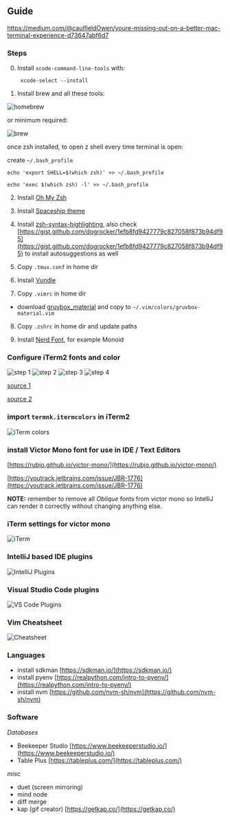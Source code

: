 ## Guide

https://medium.com/@caulfieldOwen/youre-missing-out-on-a-better-mac-terminal-experience-d73647abf6d7

### Steps

0. Install `xcode-command-line-tools` with:

        xcode-select --install

1. Install brew and all these tools:

![homebrew](/images/brew.png)

or minimum required:

![brew](/images/brew_2.png)

once zsh installed, to open z shell every time terminal is open:

create `~/.bash_profile`

```
echo 'export SHELL=$(which zsh)' >> ~/.bash_profile

echo 'exec $(which zsh) -l' >> ~/.bash_profile
```

2. Install [Oh My Zsh](https://ohmyz.sh/)

3. Install [Spaceship theme](https://denysdovhan.com/spaceship-prompt/)

4. Install [zsh-syntax-highlighting](https://github.com/zsh-users/zsh-syntax-highlighting/blob/master/INSTALL.md), also check [https://gist.github.com/dogrocker/1efb8fd9427779c827058f873b94df95](https://gist.github.com/dogrocker/1efb8fd9427779c827058f873b94df95) to install autosuggestions as well

5. Copy `.tmux.conf` in home dir

6. Install [Vundle](https://github.com/VundleVim/Vundle.vim)

7. Copy `.vimrc` in home dir
  * download [gruvbox_material](https://vimcolors.com/991/gruvbox-material/dark) and copy to `~/.vim/colors/gruvbox-material.vim`

8. Copy `.zshrc` in home dir and update paths

9. Install [Nerd Font](https://www.nerdfonts.com/font-downloads), for example Monoid

### Configure iTerm2 fonts and color

![step 1](/images/1.png)
![step 2](/images/2.png)
![step 3](/images/3.png)
![step 4](/images/4.png)

[source 1](https://medium.com/@dubistkomisch/how-to-actually-get-italics-and-true-colour-to-work-in-iterm-tmux-vim-9ebe55ebc2be)

[source 2](https://alexpearce.me/2014/05/italics-in-iterm2-vim-tmux/)

### import `termnk.itermcolors` in iTerm2

![iTerm colors](/images/iterm_color.png)


### install Victor Mono font for use in IDE / Text Editors

[https://rubjo.github.io/victor-mono/](https://rubjo.github.io/victor-mono/)

[https://youtrack.jetbrains.com/issue/JBR-1776](https://youtrack.jetbrains.com/issue/JBR-1776)

**NOTE:** remember to remove all _Oblique_ fonts from victor mono so IntelliJ can render it correctly without changing anything else.

### iTerm settings for victor mono

![iTerm](/images/iterm_config.png)

### IntelliJ based IDE plugins

![IntelliJ Plugins](/images/intellij_plugins_updated.png)

### Visual Studio Code plugins

![VS Code Plugins](/images/vs_code_plugins.png)

### Vim Cheatsheet

![Cheatsheet](/images/vim-cheatsheet.jpg)

### Languages

- install sdkman [https://sdkman.io/](https://sdkman.io/)
- install pyenv [https://realpython.com/intro-to-pyenv/](https://realpython.com/intro-to-pyenv/)
- install nvm [https://github.com/nvm-sh/nvm](https://github.com/nvm-sh/nvm)


### Software

_Databases_
- Beekeeper Studio [https://www.beekeeperstudio.io/](https://www.beekeeperstudio.io/)
- Table Plus [https://tableplus.com/](https://tableplus.com/)

_misc_
- duet (screen mirroring)
- mind node
- diff merge
- kap (gif creator) [https://getkap.co/](https://getkap.co/)
